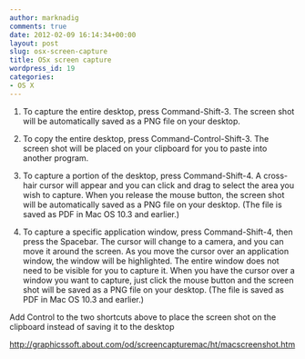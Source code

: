 ```yaml
---
author: marknadig
comments: true
date: 2012-02-09 16:14:34+00:00
layout: post
slug: osx-screen-capture
title: OSx screen capture
wordpress_id: 19
categories:
- OS X
---
```


1. To capture the entire desktop, press Command-Shift-3. The screen shot will be automatically saved as a PNG file on your desktop.
  
  

2. To copy the entire desktop, press Command-Control-Shift-3. The screen shot will be placed on your clipboard for you to paste into another program.
  
  

3. To capture a portion of the desktop, press Command-Shift-4. A cross-hair cursor will appear and you can click and drag to select the area you wish to capture. When you release the mouse button, the screen shot will be automatically saved as a PNG file on your desktop. (The file is saved as PDF in Mac OS 10.3 and earlier.)
  
  

4. To capture a specific application window, press Command-Shift-4, then press the Spacebar. The cursor will change to a camera, and you can move it around the screen. As you move the cursor over an application window, the window will be highlighted. The entire window does not need to be visible for you to capture it. When you have the cursor over a window you want to capture, just click the mouse button and the screen shot will be saved as a PNG file on your desktop. (The file is saved as PDF in Mac OS 10.3 and earlier.)
  
  

Add Control to the two shortcuts above to place the screen shot on the clipboard instead of saving it to the desktop
  
  

http://graphicssoft.about.com/od/screencapturemac/ht/macscreenshot.htm

